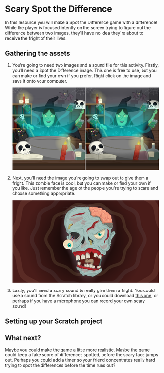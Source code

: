 # Scary Spot the Difference

In this resource you will make a Spot the Difference game with a difference! While the player is focused intently on the screen trying to figure out the difference between two images, they'll have no idea they're about to receive the fright of their lives.

## Gathering the assets

1. You're going to need two images and a sound file for this activity. Firstly, you'll need a Spot the Difference image. This one is free to use, but you can make or find your own if you prefer. Right click on the image and save it onto your computer.

   ![image](images/spot_the_diff.png)

2. Next, you'll need the image you're going to swap out to give them a fright. This zombie face is cool, but you can make or find your own if you like. Just remember the age of the people you're trying to scare and choose something appropriate.

	![image](images/scary_face.png)

3. Lastly, you'll need a scary sound to really give them a fright. You could use a sound from the Scratch library, or you could download [this one](http://soundbible.com/1627-Female-Scream-Horror.html), or perhaps if you have a microphone you can record your own scary sound! 

## Setting up your Scratch project



## What next?

Maybe you could make the game a little more realistic. Maybe the game could keep a fake score of differences spotted, before the scary face jumps out. Perhaps you could add a timer so your friend concentrates really hard trying to spot the differences before the time runs out?
